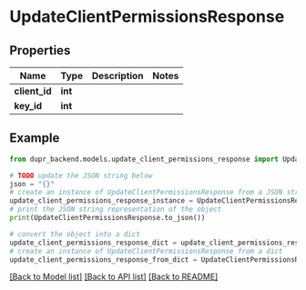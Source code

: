 # UpdateClientPermissionsResponse


## Properties

Name | Type | Description | Notes
------------ | ------------- | ------------- | -------------
**client_id** | **int** |  | 
**key_id** | **int** |  | 

## Example

```python
from dupr_backend.models.update_client_permissions_response import UpdateClientPermissionsResponse

# TODO update the JSON string below
json = "{}"
# create an instance of UpdateClientPermissionsResponse from a JSON string
update_client_permissions_response_instance = UpdateClientPermissionsResponse.from_json(json)
# print the JSON string representation of the object
print(UpdateClientPermissionsResponse.to_json())

# convert the object into a dict
update_client_permissions_response_dict = update_client_permissions_response_instance.to_dict()
# create an instance of UpdateClientPermissionsResponse from a dict
update_client_permissions_response_from_dict = UpdateClientPermissionsResponse.from_dict(update_client_permissions_response_dict)
```
[[Back to Model list]](../README.md#documentation-for-models) [[Back to API list]](../README.md#documentation-for-api-endpoints) [[Back to README]](../README.md)



